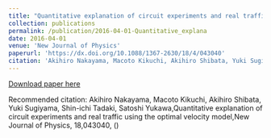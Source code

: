 ```yaml
---
title: "Quantitative explanation of circuit experiments and real traffic using the optimal velocity model"
collection: publications
permalink: /publication/2016-04-01-Quantitative_explana
date: 2016-04-01
venue: 'New Journal of Physics'
paperurl: 'https://dx.doi.org/10.1088/1367-2630/18/4/043040'
citation: 'Akihiro Nakayama, Macoto Kikuchi, Akihiro Shibata, Yuki Sugiyama, Shin-ichi Tadaki, Satoshi Yukawa,Quantitative explanation of circuit experiments and real traffic using the optimal velocity model,New Journal of Physics, <bf>18</bf>,043040, ()'
---
```


<a href='https://dx.doi.org/10.1088/1367-2630/18/4/043040'>Download paper here</a>

Recommended citation: Akihiro Nakayama, Macoto Kikuchi, Akihiro Shibata, Yuki Sugiyama, Shin-ichi Tadaki, Satoshi Yukawa,Quantitative explanation of circuit experiments and real traffic using the optimal velocity model,New Journal of Physics, <bf>18</bf>,043040, ()